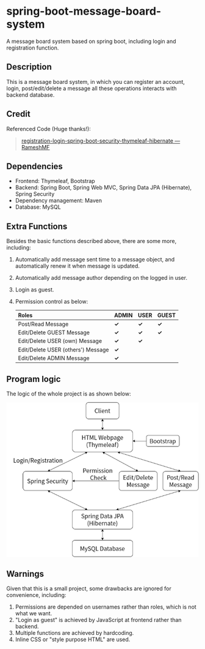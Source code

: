 # spring-boot-message-board-system
A message board system based on spring boot, including login and registration function.

## Description

This is a message board system, in which you can register an account, login, post/edit/delete a message all these operations interacts with backend database.

## Credit

Referenced Code (Huge thanks!):

>[registration-login-spring-boot-security-thymeleaf-hibernate  —  RameshMF](https://github.com/RameshMF/registration-login-spring-boot-security-thymeleaf-hibernate)

## Dependencies

- Frontend: Thymeleaf, Bootstrap
- Backend: Spring Boot, Spring Web MVC, Spring Data JPA (Hibernate), Spring Security
- Dependency management: Maven
- Database: MySQL

## Extra Functions

Besides the basic functions described above, there are some more, including:

1. Automatically add message sent time to a message object, and automatically renew it when message is updated.

2. Automatically add message author depending on the logged in user.

3. Login as guest.

4. Permission control as below:

   | Roles                              | ADMIN | USER  | GUEST |
   | ---------------------------------- | ----- | ----- | ----- |
   | Post/Read Message                  | **✓** | **✓** | **✓** |
   | Edit/Delete GUEST Message          | **✓** | **✓** | **✓** |
   | Edit/Delete USER (own) Message     | **✓** | **✓** |       |
   | Edit/Delete USER (others') Message | **✓** |       |       |
   | Edit/Delete ADMIN Message          | **✓** |       |       |

## Program logic

The logic of the whole project is as shown below:

![system-logic](./system-logic.png)

## Warnings

Given that this is a small project, some drawbacks are ignored for convenience, including:

1. Permissions are depended on usernames rather than roles, which is not what we want.
2. "Login as guest" is achieved by JavaScript at frontend rather than backend.
3. Multiple functions are achieved by hardcoding.
4. Inline CSS or "style purpose HTML" are used.
